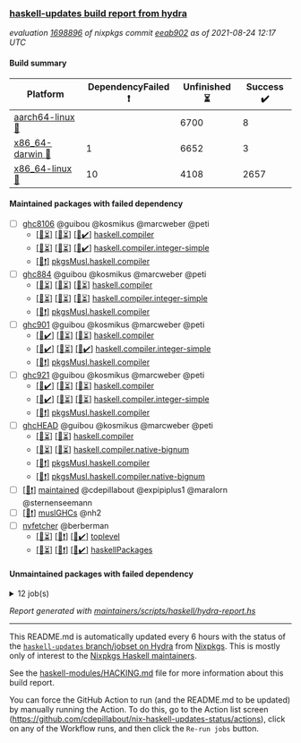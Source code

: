 ### [haskell-updates build report from hydra](https://hydra.nixos.org/jobset/nixpkgs/haskell-updates)
*evaluation [1698896](https://hydra.nixos.org/eval/1698896) of nixpkgs commit [eeab902](https://github.com/NixOS/nixpkgs/commits/eeab902e1ae4ea9df2c432f9864775e866e585cd) as of 2021-08-24 12:17 UTC*
#### Build summary

 | Platform | DependencyFailed :heavy_exclamation_mark: | Unfinished :hourglass_flowing_sand: | Success :heavy_check_mark: | 
 | --- | --- | --- | --- | 
 | [aarch64-linux :iphone:](https://hydra.nixos.org/eval/1698896?filter=.aarch64-linux) |  | 6700 | 8 | 
 | [x86_64-darwin :apple:](https://hydra.nixos.org/eval/1698896?filter=.x86_64-darwin) | 1 | 6652 | 3 | 
 | [x86_64-linux :penguin:](https://hydra.nixos.org/eval/1698896?filter=.x86_64-linux) | 10 | 4108 | 2657 | 
#### Maintained packages with failed dependency
- [ ] [ghc8106](https://hydra.nixos.org/eval/1698896?filter=ghc8106) @guibou @kosmikus @marcweber @peti
  - [[:iphone::hourglass_flowing_sand:]](https://hydra.nixos.org/build/150744018) [[:apple::hourglass_flowing_sand:]](https://hydra.nixos.org/build/150742241) [[:penguin::heavy_check_mark:]](https://hydra.nixos.org/build/150724721) [haskell.compiler](https://hydra.nixos.org/eval/1698896?filter=haskell.compiler.ghc8106)
  - [[:iphone::hourglass_flowing_sand:]](https://hydra.nixos.org/build/150740181) [[:apple::hourglass_flowing_sand:]](https://hydra.nixos.org/build/150735166) [[:penguin::heavy_check_mark:]](https://hydra.nixos.org/build/150727172) [haskell.compiler.integer-simple](https://hydra.nixos.org/eval/1698896?filter=haskell.compiler.integer-simple.ghc8106)
  -   [[:penguin::heavy_exclamation_mark:]](https://hydra.nixos.org/build/150732254) [pkgsMusl.haskell.compiler](https://hydra.nixos.org/eval/1698896?filter=pkgsMusl.haskell.compiler.ghc8106)
- [ ] [ghc884](https://hydra.nixos.org/eval/1698896?filter=ghc884) @guibou @kosmikus @marcweber @peti
  - [[:iphone::hourglass_flowing_sand:]](https://hydra.nixos.org/build/150741288) [[:apple::hourglass_flowing_sand:]](https://hydra.nixos.org/build/150730933) [[:penguin::hourglass_flowing_sand:]](https://hydra.nixos.org/build/150726194) [haskell.compiler](https://hydra.nixos.org/eval/1698896?filter=haskell.compiler.ghc884)
  - [[:iphone::hourglass_flowing_sand:]](https://hydra.nixos.org/build/150733124) [[:apple::hourglass_flowing_sand:]](https://hydra.nixos.org/build/150733991) [[:penguin::hourglass_flowing_sand:]](https://hydra.nixos.org/build/150725232) [haskell.compiler.integer-simple](https://hydra.nixos.org/eval/1698896?filter=haskell.compiler.integer-simple.ghc884)
  -   [[:penguin::heavy_exclamation_mark:]](https://hydra.nixos.org/build/150726417) [pkgsMusl.haskell.compiler](https://hydra.nixos.org/eval/1698896?filter=pkgsMusl.haskell.compiler.ghc884)
- [ ] [ghc901](https://hydra.nixos.org/eval/1698896?filter=ghc901) @guibou @kosmikus @marcweber @peti
  - [[:iphone::heavy_check_mark:]](https://hydra.nixos.org/build/150735950) [[:apple::hourglass_flowing_sand:]](https://hydra.nixos.org/build/150728102) [[:penguin::hourglass_flowing_sand:]](https://hydra.nixos.org/build/150741500) [haskell.compiler](https://hydra.nixos.org/eval/1698896?filter=haskell.compiler.ghc901)
  - [[:iphone::heavy_check_mark:]](https://hydra.nixos.org/build/150732915) [[:apple::hourglass_flowing_sand:]](https://hydra.nixos.org/build/150726421) [[:penguin::heavy_check_mark:]](https://hydra.nixos.org/build/150724710) [haskell.compiler.integer-simple](https://hydra.nixos.org/eval/1698896?filter=haskell.compiler.integer-simple.ghc901)
  -   [[:penguin::heavy_exclamation_mark:]](https://hydra.nixos.org/build/150732612) [pkgsMusl.haskell.compiler](https://hydra.nixos.org/eval/1698896?filter=pkgsMusl.haskell.compiler.ghc901)
- [ ] [ghc921](https://hydra.nixos.org/eval/1698896?filter=ghc921) @guibou @kosmikus @marcweber @peti
  - [[:iphone::heavy_check_mark:]](https://hydra.nixos.org/build/150725732) [[:apple::hourglass_flowing_sand:]](https://hydra.nixos.org/build/150734297) [[:penguin::hourglass_flowing_sand:]](https://hydra.nixos.org/build/150737593) [haskell.compiler](https://hydra.nixos.org/eval/1698896?filter=haskell.compiler.ghc921)
  - [[:iphone::heavy_check_mark:]](https://hydra.nixos.org/build/150728335) [[:apple::hourglass_flowing_sand:]](https://hydra.nixos.org/build/150727664) [[:penguin::hourglass_flowing_sand:]](https://hydra.nixos.org/build/150734710) [haskell.compiler.integer-simple](https://hydra.nixos.org/eval/1698896?filter=haskell.compiler.integer-simple.ghc921)
  -   [[:penguin::heavy_exclamation_mark:]](https://hydra.nixos.org/build/150726718) [pkgsMusl.haskell.compiler](https://hydra.nixos.org/eval/1698896?filter=pkgsMusl.haskell.compiler.ghc921)
- [ ] [ghcHEAD](https://hydra.nixos.org/eval/1698896?filter=ghcHEAD) @guibou @kosmikus @marcweber @peti
  - [[:apple::hourglass_flowing_sand:]](https://hydra.nixos.org/build/150744847) [[:penguin::hourglass_flowing_sand:]](https://hydra.nixos.org/build/150741352) [haskell.compiler](https://hydra.nixos.org/eval/1698896?filter=haskell.compiler.ghcHEAD)
  - [[:apple::hourglass_flowing_sand:]](https://hydra.nixos.org/build/150733233) [[:penguin::hourglass_flowing_sand:]](https://hydra.nixos.org/build/150740499) [haskell.compiler.native-bignum](https://hydra.nixos.org/eval/1698896?filter=haskell.compiler.native-bignum.ghcHEAD)
  -  [[:penguin::heavy_exclamation_mark:]](https://hydra.nixos.org/build/150729184) [pkgsMusl.haskell.compiler](https://hydra.nixos.org/eval/1698896?filter=pkgsMusl.haskell.compiler.ghcHEAD)
  -  [[:penguin::heavy_exclamation_mark:]](https://hydra.nixos.org/build/150726321) [pkgsMusl.haskell.compiler.native-bignum](https://hydra.nixos.org/eval/1698896?filter=pkgsMusl.haskell.compiler.native-bignum.ghcHEAD)
- [ ] [[:penguin::heavy_exclamation_mark:]](https://hydra.nixos.org/build/150739467) [maintained](https://hydra.nixos.org/eval/1698896?filter=maintained) @cdepillabout @expipiplus1 @maralorn @sternenseemann
- [ ] [[:penguin::heavy_exclamation_mark:]](https://hydra.nixos.org/build/150741594) [muslGHCs](https://hydra.nixos.org/eval/1698896?filter=muslGHCs) @nh2
- [ ] [nvfetcher](https://hydra.nixos.org/eval/1698896?filter=nvfetcher) @berberman
  - [[:iphone::hourglass_flowing_sand:]](https://hydra.nixos.org/build/150726716) [[:apple::heavy_exclamation_mark:]](https://hydra.nixos.org/build/150733021) [[:penguin::heavy_check_mark:]](https://hydra.nixos.org/build/150728674) [toplevel](https://hydra.nixos.org/eval/1698896?filter=nvfetcher)
  - [[:iphone::hourglass_flowing_sand:]](https://hydra.nixos.org/build/150741379) [[:apple::heavy_exclamation_mark:]](https://hydra.nixos.org/build/150740755) [[:penguin::heavy_check_mark:]](https://hydra.nixos.org/build/150727174) [haskellPackages](https://hydra.nixos.org/eval/1698896?filter=haskellPackages.nvfetcher)
#### Unmaintained packages with failed dependency
<details><summary>12 job(s) </summary>

- [ ] [hello](https://hydra.nixos.org/eval/1698896?filter=hello) 
  - [[:iphone::hourglass_flowing_sand:]](https://hydra.nixos.org/build/150725294) [[:apple::hourglass_flowing_sand:]](https://hydra.nixos.org/build/150734185) [[:penguin::heavy_check_mark:]](https://hydra.nixos.org/build/150735058) [haskellPackages](https://hydra.nixos.org/eval/1698896?filter=haskellPackages.hello)
  -   [[:penguin::heavy_exclamation_mark:]](https://hydra.nixos.org/build/150730876) [pkgsMusl.haskellPackages](https://hydra.nixos.org/eval/1698896?filter=pkgsMusl.haskellPackages.hello)
  -   [[:penguin::hourglass_flowing_sand:]](https://hydra.nixos.org/build/150726746) [pkgsStatic.haskell.packages.integer-simple.ghc8106](https://hydra.nixos.org/eval/1698896?filter=pkgsStatic.haskell.packages.integer-simple.ghc8106.hello)
- [ ] [lens](https://hydra.nixos.org/eval/1698896?filter=lens) 
  - [[:iphone::hourglass_flowing_sand:]](https://hydra.nixos.org/build/150728052) [[:apple::hourglass_flowing_sand:]](https://hydra.nixos.org/build/150736150) [[:penguin::heavy_check_mark:]](https://hydra.nixos.org/build/150730232) [haskellPackages](https://hydra.nixos.org/eval/1698896?filter=haskellPackages.lens)
  -   [[:penguin::heavy_exclamation_mark:]](https://hydra.nixos.org/build/150739289) [pkgsMusl.haskellPackages](https://hydra.nixos.org/eval/1698896?filter=pkgsMusl.haskellPackages.lens)
  -   [[:penguin::hourglass_flowing_sand:]](https://hydra.nixos.org/build/150740578) [pkgsStatic.haskell.packages.integer-simple.ghc8106](https://hydra.nixos.org/eval/1698896?filter=pkgsStatic.haskell.packages.integer-simple.ghc8106.lens)
- [ ] [random](https://hydra.nixos.org/eval/1698896?filter=random) 
  - [[:iphone::hourglass_flowing_sand:]](https://hydra.nixos.org/build/150738969) [[:apple::hourglass_flowing_sand:]](https://hydra.nixos.org/build/150740865) [[:penguin::heavy_check_mark:]](https://hydra.nixos.org/build/150733396) [haskellPackages](https://hydra.nixos.org/eval/1698896?filter=haskellPackages.random)
  -   [[:penguin::heavy_exclamation_mark:]](https://hydra.nixos.org/build/150735220) [pkgsMusl.haskellPackages](https://hydra.nixos.org/eval/1698896?filter=pkgsMusl.haskellPackages.random)
  -   [[:penguin::hourglass_flowing_sand:]](https://hydra.nixos.org/build/150729038) [pkgsStatic.haskell.packages.integer-simple.ghc8106](https://hydra.nixos.org/eval/1698896?filter=pkgsStatic.haskell.packages.integer-simple.ghc8106.random)
</details>

*Report generated with [maintainers/scripts/haskell/hydra-report.hs](https://github.com/NixOS/nixpkgs/blob/haskell-updates/maintainers/scripts/haskell/hydra-report.sh)*


----------------------------------------------------------------------

This README.md is automatically updated every 6 hours with the status of the
[`haskell-updates` branch/jobset on Hydra](https://hydra.nixos.org/jobset/nixpkgs/haskell-updates)
from [Nixpkgs](https://github.com/NixOS/nixpkgs).  This is mostly only of
interest to the [Nixpkgs Haskell maintainers](https://github.com/orgs/NixOS/teams/haskell).

See the
[haskell-modules/HACKING.md](https://github.com/NixOS/nixpkgs/blob/haskell-updates/pkgs/development/haskell-modules/HACKING.md)
file for more information about this build report.

You can force the GitHub Action to run (and the README.md to be updated) by
manually running the Action.  To do this, go to the Action list screen
(https://github.com/cdepillabout/nix-haskell-updates-status/actions),
click on any of the Workflow runs, and then click the `Re-run jobs` button.
